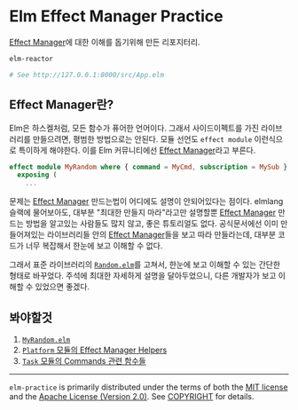 Elm Effect Manager Practice
========
[Effect Manager]에 대한 이해를 돕기위해 만든 리포지터리.

```bash
elm-reactor

# See http://127.0.0.1:8000/src/App.elm
```

Effect Manager란?
--------
Elm은 하스켈처럼, 모든 함수가 퓨어한 언어이다. 그래서 사이드이펙트를 가진
라이브러리를 만들으려면, 평범한 방법으로는 안된다. 모듈 선언도 `effect module`
이런식으로 특이하게 해야한다. 이를 Elm 커뮤니티에선 [Effect Manager]라고 부른다.

```elm
effect module MyRandom where { command = MyCmd, subscription = MySub }
  exposing (
    ...
```

문제는 [Effect Manager] 만드는법이 어디에도 설명이 안되어있다는 점이다. elmlang
슬랙에 물어보아도, 대부분 "최대한 만들지 마라"라고만 설명할뿐 [Effect Manager]
만드는 방법을 알고있는 사람들도 많지 않고, 좋은 튜토리얼도 없다. 공식문서에선
이미 만들어져있는 라이브러리들 안의 [Effect Manager]들을 보고 따라 만들라는데,
대부분 코드가 너무 복잡해서 한눈에 보고 이해할 수 없다.

그래서 표준 라이브러리의 [`Random.elm`]를 고쳐서, 한눈에 보고 이해할 수 있는
간단한 형태로 바꾸었다. 주석에 최대한 자세하게 설명을 달아두었으니, 다른
개발자가 보고 이해할 수 있었으면 좋겠다.

봐야할것
--------
1.  [`MyRandom.elm`][code]
2.  [`Platform` 모듈의 Effect Manager Helpers][helper]
3.  [`Task` 모듈의 Commands 관련 함수들](http://package.elm-lang.org/packages/elm-lang/core/latest/Task#commands)

--------

`elm-practice` is primarily distributed under the terms of both the [MIT
license] and the [Apache License (Version 2.0)]. See [COPYRIGHT] for details.

[Effect Manager]: https://guide.elm-lang.org/effect_managers/
[`Random.elm`]: https://github.com/elm-lang/core/blob/master/src/Random.elm
[code]: https://github.com/simnalamburt/elm-practice/blob/master/src/MyRandom.elm
[helper]: http://package.elm-lang.org/packages/elm-lang/core/5.0.0/Platform#effect-manager-helpers
[MIT license]: LICENSE-MIT
[Apache License (Version 2.0)]: LICENSE-APACHE
[COPYRIGHT]: COPYRIGHT
